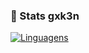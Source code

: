 ### 👑 Stats gxk3n

[![Linguagens](https://github-readme-stats-gxk3n.vercel.app/api/top-langs/?username=gxk3n&hide=github-readme-stats&layout=normal&theme=radical&card_width=500&cache_seconds=1)](https://github.com/anuraghazra/github-readme-stats)
